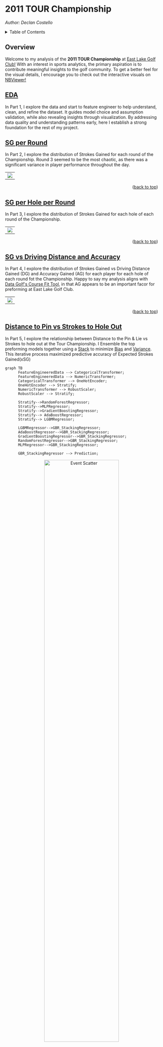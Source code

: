 <a name="readme-top"></a>
# **2011 TOUR Championship**
*Author: Declan Costello*

<!-- TABLE OF CONTENTS -->
<details>
  <summary>Table of Contents</summary>
  <ol>
    <li><a href="#Overview">Overview</a></li>
    <li><a href="#EDA">EDA</a></li>
    <li><a href="#SG-per-Round">SG per Round</a></li>
    <li><a href="#SG-per-Hole-per-Round">SG per Hole per Round</a></li>
    <li><a href="#SG-vs-Driving-Distance-and-Accuracy">SG vs Driving Distance and Accuracy</a></li>
    <li><a href="#Distance-to-Pin-vs-Strokes-to-Hole-Out">Distance to Pin vs Strokes to Hole Out</a></li>
    <li><a href="#Bayes">Bayes</a></li>
    <li><a href="#Roadmap">Roadmap</a></li>
  </ol>
</details>

## **Overview**

Welcome to my analysis of the **2011 TOUR Championship** at [East Lake Golf Club!](https://www.eastlakegolfclub.com/course/) With an interest in sports analytics, the primary aspiration is to contribute meaningful insights to the golf community. To get a better feel for the visual details, I encourage you to check out the interactive visuals on  [NBViewer!](https://nbviewer.org/github/dec1costello/Golf/tree/main/TOUR_Championship_2011/)

## [EDA](https://nbviewer.org/github/dec1costello/Golf/blob/main/TOUR_Championship_2011/EDA.ipynb)

In Part 1, I explore the data and start to feature engineer to help understand, clean, and refine the dataset. It guides model choice and assumption validation, while also revealing insights through visualization. By addressing data quality and understanding patterns early, here I establish a strong foundation for the rest of my project.

## [SG per Round](https://nbviewer.org/github/dec1costello/Golf/blob/main/TOUR_Championship_2011/StrokesGainedPerRound.ipynb)

In Part 2, I explore the distribution of Strokes Gained for each round of the Championship. Round 3 seemed to be the most chaotic, as there was a significant variance in player performance throughout the day.

<table>

<tbody>
  <tr>
    <td>
      <a href="https://nbviewer.org/github/dec1costello/Baseball/blob/main/Distance-Predictor/Distance-Predictor-Part-1.ipynb">
        <img src="https://github.com/dec1costello/Baseball/assets/79241861/6574a5ff-1dbe-4768-b47e-d228d980300e" />
      </a>
    </td>
</tr>
</tbody>
</table>
<p align="right">(<a href="#readme-top">back to top</a>)</p>

## [SG per Hole per Round](https://nbviewer.org/github/dec1costello/Golf/blob/main/TOUR_Championship_2011/ImprovedStrokesGainedPerRoundPerHole.ipynb)

In Part 3, I explore the distribution of Strokes Gained for each hole of each round of the Championship.

<table>

<tbody>
  <tr>
    <td>
      <a href="https://nbviewer.org/github/dec1costello/Baseball/blob/main/Distance-Predictor/Distance-Predictor-Part-1.ipynb">
        <img src="https://github.com/dec1costello/Golf/assets/79241861/1a34d922-fa9d-4786-8467-ce0e65713cf9" />
      </a>
    </td>
</tr>
</tbody>
</table>
<p align="right">(<a href="#readme-top">back to top</a>)</p>

## [SG vs Driving Distance and Accuracy](https://nbviewer.org/github/dec1costello/Golf/blob/main/TOUR_Championship_2011/DGvsCG.ipynb)

In Part 4, I explore the distribution of Strokes Gained vs Driving Distance Gained (DG) and Accuracy Gained (AG) for each player for each hole of each round fot the Championship. Happy to say my analysis aligns with [Data Golf's Course Fit Tool](https://datagolf.com/course-fit-tool), in that AG appears to be an important facor for preforming at East Lake Golf Club.

<table>

<tbody>
  <tr>
    <td>
      <a href="https://nbviewer.org/github/dec1costello/Golf/blob/main/TOUR_Championship_2011/DGvsCG.ipynb">
        <img src="https://github.com/dec1costello/Golf/assets/79241861/d08949ca-cf85-450b-b1a8-1054115a4781" />
      </a>
    </td>
</tr>
</tbody>
</table>


<p align="right">(<a href="#readme-top">back to top</a>)</p>

## [Distance to Pin vs Strokes to Hole Out](https://nbviewer.org/github/dec1costello/Golf/blob/main/TOUR_Championship_2011/xSG.ipynb)

In Part 5, I explore the relationship between Distance to the Pin & Lie vs Strokes to hole out at the Tour Championship. I Ensemble the top  preforming models together using a [Stack](https://scikit-learn.org/stable/modules/generated/sklearn.ensemble.StackingRegressor.html) to minimize [Bias](https://towardsdatascience.com/a-quickstart-guide-to-uprooting-model-bias-f4465c8e84bc) and [Variance](https://x.com/akshay_pachaar/status/1703757251474063861?s=20). This iterative process maximized predictive accuracy of Expected Strokes Gained(xSG)

```mermaid
graph TB
      FeatureEngineeredData --> CategoricalTransformer;
      FeatureEngineeredData --> NumericTransformer;
      CategoricalTransformer --> OneHotEncoder;
      OneHotEncoder --> Stratify;
      NumericTransformer --> RobustScaler;
      RobustScaler --> Stratify;

      Stratify-->RandomForestRegressor;
      Stratify-->MLPRegressor;
      Stratify-->GradientBoostingRegressor;
      Stratify--> AdaBoostRegressor;
      Stratify--> LGBMRegressor;

      LGBMRegressor-->GBR_StackingRegressor;
      AdaBoostRegressor-->GBR_StackingRegressor;
      GradientBoostingRegressor-->GBR_StackingRegressor;
      RandomForestRegressor-->GBR_StackingRegressor;
      MLPRegressor-->GBR_StackingRegressor;

      GBR_StackingRegressor --> Prediction;
```

<div align="center">
  <a href="https://nbviewer.org/github/dec1costello/Golf/blob/main/TOUR_Championship_2011/xSG.ipynb">
    <img src="https://github.com/dec1costello/Golf/assets/79241861/831a59c3-93fa-4717-84e5-34c8178a910c" alt="Event Scatter" style="width:70%">
  </a>
</div>
<p align="right">(<a href="#readme-top">back to top</a>)</p>

<!-- ROADMAP -->
## Roadmap

- [x] xS Stack Model Refinement
    - [ ] Divide into Putting, Approach, and Off the Tee (200-500) individual models
    - [ ] Add in weather to model
    - [ ] Make count flow type charts on before and after shot lies (do a copy on a col before the shift)
    - [ ] Mock [Datagolf](https://datagolf.com/approach-skill)
    - [ ] Refactor trainings using [MLFlow](https://mlflow.org/docs/latest/traditional-ml/hyperparameter-tuning-with-child-runs/notebooks/hyperparameter-tuning-with-child-runs.html)
        - [ ] [Refer To](https://medium.com/infer-qwak/building-an-end-to-end-mlops-pipeline-with-open-source-tools-d8bacbf4184f)
        - [ ] [Utilize](https://community.cloud.databricks.com/?o=5379878152283690)
        - [ ] [Watch](https://www.youtube.com/watch?v=-7XegzgjgM0&list=PLQqR_3C2fhUUkoXAcomOxcvfPwRn90U-g&index=8)
- [ ] Exploratory Data Analysis
    - [ ] Auto EDA
    - [ ] Convert all readme plots to bokeh
    - [ ] Players, include Greens in Reg %
- [ ] Bayesian Model Integration
    - [ ] [Refer To](https://colab.research.google.com/github/AllenDowney/ThinkBayes2/blob/master/examples/hockey.ipynb#scrollTo=B-c6bb9wO-Cs)
    - [ ] [Utilize](https://colab.research.google.com/github/AllenDowney/ThinkBayes2/)
    - [ ] [Watch](https://www.youtube.com/watch?v=Zi6N3GLUJmw)
- [ ] Drift Detection
    - [ ] Use [Evidently](https://www.youtube.com/watch?v=L4Pv6ExBQPM) and WHYLOGS / WHYLABS to detect drift on the final round
- [ ] Golf Domain Questions
    - [ ] Approach shot always #2 on par 4s? what if someone drives the green?
    - [ ] Vice versa, If a golfer hits the green on a par 3, does that contribute to fairways hit %?  


<p align="right">(<a href="#readme-top">back to top</a>)</p>
